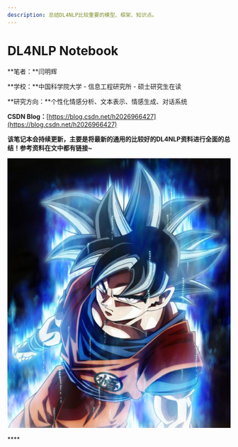 ```yaml
---
description: 总结DL4NLP比较重要的模型、框架、知识点。
---
```


# DL4NLP Notebook

**笔者：**闫明辉

**学校：**中国科学院大学 - 信息工程研究所 - 硕士研究生在读

**研究方向：**个性化情感分析、文本表示、情感生成、对话系统

**CSDN Blog：**[https://blog.csdn.net/h2026966427](https://blog.csdn.net/h2026966427)

**该笔记本会持续更新，主要是将最新的通用的比较好的DL4NLP资料进行全面的总结！参考资料在文中都有链接~**

![&#x5411;&#x609F;&#x7A7A;&#x5B66;&#x4E60;&#xFF01;](.gitbook/assets/wu-kong.jpeg)

\*\*\*\*

